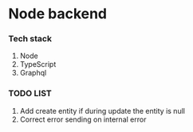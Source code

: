 # Node backend

### Tech stack

1. Node
2. TypeScript
3. Graphql

### TODO LIST

1. Add create entity if during update the entity is null
2. Correct error sending on internal error

